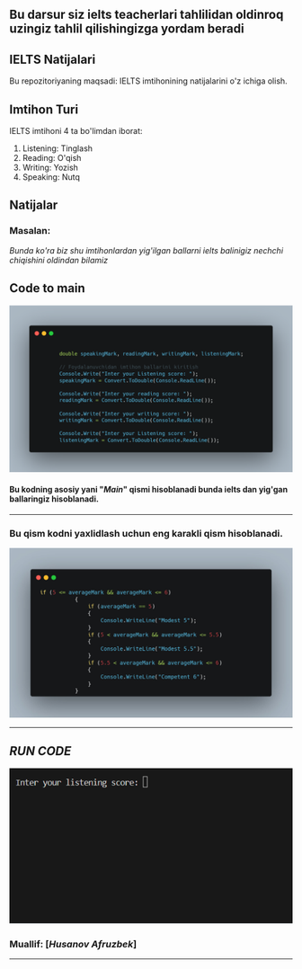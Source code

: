 ## Bu darsur siz ielts teacherlari tahlilidan oldinroq uzingiz tahlil qilishingizga yordam beradi 

## IELTS Natijalari

Bu repozitoriyaning maqsadi: IELTS  imtihonining natijalarini o'z ichiga olish.

## Imtihon Turi

IELTS imtihoni 4 ta bo'limdan iborat:

1. Listening: Tinglash
2. Reading: O'qish
3. Writing: Yozish
4. Speaking: Nutq

## Natijalar
### Masalan:

_Bunda ko'ra biz shu imtihonlardan yig'ilgan ballarni ielts balinigiz nechchi chiqishini oldindan bilamiz_




## Code to main
![Menu](/Images/menu.png)
#### Bu kodning asosiy yani "*__Main__*" qismi hisoblanadi bunda ielts dan yig'gan ballaringiz hisoblanadi. 
---
### Bu qism kodni yaxlidlash uchun eng karakli qism hisoblanadi.
![part of the work](/Images/COdeCarbon.jpg)
___
##  ***RUN CODE***
![Ruz code](/Images/code-run3.gif)
### Muallif: [***Husanov Afruzbek***]
---
